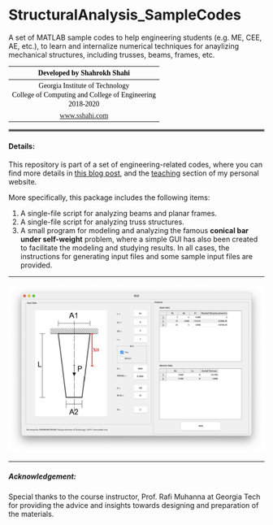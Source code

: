 # StructuralAnalysis_SampleCodes
A set of MATLAB sample codes to help engineering students (e.g. ME, CEE, AE, etc.), to learn and internalize numerical techniques for anaylizing mechanical structures, including trusses, beams, frames, etc.


| <div style="text-align:center"><span style="color:black; font-family:Georgia; font-size:1em;">Developed by Shahrokh Shahi</span></div>|
|:----------|
| <div style="text-align:center"><span style="color:black; font-family:Georgia; font-size:1em;">Georgia Institute of Technology <br> College of Computing and College of Engineering <br> 2018-2020</span></div>|
| <div style="text-align:center"><span style="color:black; font-family:Georgia; font-size:1em;"><a  href="https://www.sshahi.com" target="_blank">www.sshahi.com</span></div>|


<hr style="border:2px solid gray;">

#### Details:
This repository is part of a set of engineering-related codes, where you can find more details in <a href="https://www.sshahi.com/projects/cse-fem-demo/" target="_blank">this blog post</a>, and the <a href="https://www.sshahi.com/teaching/" target="_blank">teaching</a> section of my personal website.


More specifically, this package includes the following items:
1.	A single-file script for analyzing beams and planar frames.
2.	A single-file script for analyzing truss structures.
3.	A small program for modeling and analyzing the famous __conical bar under self-weight__ problem, where a simple GUI has also been created to facilitate the modeling and studying results.
In all cases, the instructions for generating input files and some sample input files are provided.
----
![](Img/demo_gui.jpg)
<br>


----
##### Acknowledgement: 
Special thanks to the course instructor, Prof. Rafi Muhanna at Georgia Tech for providing the advice and insights towards designing and preparation of the materials.
